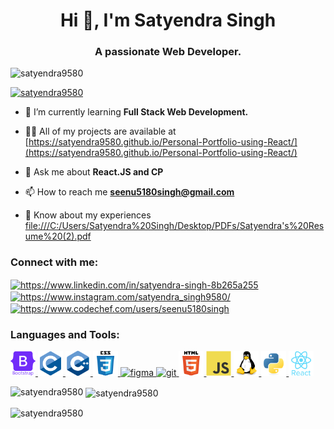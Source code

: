<h1 align="center">Hi 👋, I'm Satyendra Singh</h1>
<h3 align="center">A passionate Web Developer.</h3>

<p align="left"> <img src="https://komarev.com/ghpvc/?username=satyendra9580&label=Profile%20views&color=0e75b6&style=flat" alt="satyendra9580" /> </p>

<p align="left"> <a href="https://github.com/ryo-ma/github-profile-trophy"><img src="https://github-profile-trophy.vercel.app/?username=satyendra9580" alt="satyendra9580" /></a> </p>

- 🌱 I’m currently learning **Full Stack Web Development.**

- 👨‍💻 All of my projects are available at [https://satyendra9580.github.io/Personal-Portfolio-using-React/](https://satyendra9580.github.io/Personal-Portfolio-using-React/)

- 💬 Ask me about **React.JS and CP**

- 📫 How to reach me **seenu5180singh@gmail.com**

- 📄 Know about my experiences [file:///C:/Users/Satyendra%20Singh/Desktop/PDFs/Satyendra's%20Resume%20(2).pdf](file:///C:/Users/Satyendra%20Singh/Desktop/PDFs/Satyendra's%20Resume%20(2).pdf)

<h3 align="left">Connect with me:</h3>
<p align="left">
<a href="https://linkedin.com/in/https://www.linkedin.com/in/satyendra-singh-8b265a255" target="blank"><img align="center" src="https://raw.githubusercontent.com/rahuldkjain/github-profile-readme-generator/master/src/images/icons/Social/linked-in-alt.svg" alt="https://www.linkedin.com/in/satyendra-singh-8b265a255" height="30" width="40" /></a>
<a href="https://instagram.com/https://www.instagram.com/satyendra_singh9580/" target="blank"><img align="center" src="https://raw.githubusercontent.com/rahuldkjain/github-profile-readme-generator/master/src/images/icons/Social/instagram.svg" alt="https://www.instagram.com/satyendra_singh9580/" height="30" width="40" /></a>
<a href="https://www.codechef.com/users/https://www.codechef.com/users/seenu5180singh" target="blank"><img align="center" src="https://cdn.jsdelivr.net/npm/simple-icons@3.1.0/icons/codechef.svg" alt="https://www.codechef.com/users/seenu5180singh" height="30" width="40" /></a>
</p>

<h3 align="left">Languages and Tools:</h3>
<p align="left"> <a href="https://getbootstrap.com" target="_blank" rel="noreferrer"> <img src="https://raw.githubusercontent.com/devicons/devicon/master/icons/bootstrap/bootstrap-plain-wordmark.svg" alt="bootstrap" width="40" height="40"/> </a> <a href="https://www.cprogramming.com/" target="_blank" rel="noreferrer"> <img src="https://raw.githubusercontent.com/devicons/devicon/master/icons/c/c-original.svg" alt="c" width="40" height="40"/> </a> <a href="https://www.w3schools.com/cpp/" target="_blank" rel="noreferrer"> <img src="https://raw.githubusercontent.com/devicons/devicon/master/icons/cplusplus/cplusplus-original.svg" alt="cplusplus" width="40" height="40"/> </a> <a href="https://www.w3schools.com/css/" target="_blank" rel="noreferrer"> <img src="https://raw.githubusercontent.com/devicons/devicon/master/icons/css3/css3-original-wordmark.svg" alt="css3" width="40" height="40"/> </a> <a href="https://www.figma.com/" target="_blank" rel="noreferrer"> <img src="https://www.vectorlogo.zone/logos/figma/figma-icon.svg" alt="figma" width="40" height="40"/> </a> <a href="https://git-scm.com/" target="_blank" rel="noreferrer"> <img src="https://www.vectorlogo.zone/logos/git-scm/git-scm-icon.svg" alt="git" width="40" height="40"/> </a> <a href="https://www.w3.org/html/" target="_blank" rel="noreferrer"> <img src="https://raw.githubusercontent.com/devicons/devicon/master/icons/html5/html5-original-wordmark.svg" alt="html5" width="40" height="40"/> </a> <a href="https://developer.mozilla.org/en-US/docs/Web/JavaScript" target="_blank" rel="noreferrer"> <img src="https://raw.githubusercontent.com/devicons/devicon/master/icons/javascript/javascript-original.svg" alt="javascript" width="40" height="40"/> </a> <a href="https://www.linux.org/" target="_blank" rel="noreferrer"> <img src="https://raw.githubusercontent.com/devicons/devicon/master/icons/linux/linux-original.svg" alt="linux" width="40" height="40"/> </a> <a href="https://www.python.org" target="_blank" rel="noreferrer"> <img src="https://raw.githubusercontent.com/devicons/devicon/master/icons/python/python-original.svg" alt="python" width="40" height="40"/> </a> <a href="https://reactjs.org/" target="_blank" rel="noreferrer"> <img src="https://raw.githubusercontent.com/devicons/devicon/master/icons/react/react-original-wordmark.svg" alt="react" width="40" height="40"/> </a> </p>

<p><img align="left" src="https://github-readme-stats.vercel.app/api/top-langs?username=satyendra9580&show_icons=true&locale=en&layout=compact" alt="satyendra9580" /></p>

<p>&nbsp;<img align="center" src="https://github-readme-stats.vercel.app/api?username=satyendra9580&show_icons=true&locale=en" alt="satyendra9580" /></p>

<p><img align="center" src="https://github-readme-streak-stats.herokuapp.com/?user=satyendra9580&" alt="satyendra9580" /></p>
